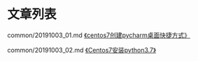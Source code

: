 # 文章列表

common/20191003_01.md [《centos7创建pycharm桌面快捷方式》](https://github.com/bertramcheng/blog/blob/master/common/20191003_01.md)

common/20191003_02.md [《Centos7安装python3.7》](https://github.com/bertramcheng/blog/blob/master/common/20191003_02.md)
